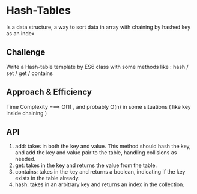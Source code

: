 # Hash-Tables
Is a data structure, a way to sort data in array with chaining by hashed key as an index   

## Challenge
Write a Hash-table template by ES6 class with some methods like : hash / set / get / contains

## Approach & Efficiency
Time Complexity ===> O(1) ,  and probably O(n) in some situations ( like key inside chaining ) 
## API
1. add: takes in both the key and value. This method should hash the key, and add the key and value pair to the table, handling collisions as needed.
2. get: takes in the key and returns the value from the table.
3. contains: takes in the key and returns a boolean, indicating if the key exists in the table already.
4. hash: takes in an arbitrary key and returns an index in the collection.

